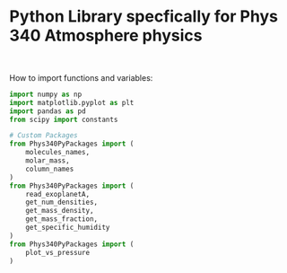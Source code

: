 # Python Library specfically for Phys 340 Atmosphere physics

<br>

How to import functions and variables:
```py
import numpy as np
import matplotlib.pyplot as plt
import pandas as pd
from scipy import constants

# Custom Packages
from Phys340PyPackages import (
    molecules_names,
    molar_mass,
    column_names
)
from Phys340PyPackages import ( 
    read_exoplanetA,
    get_num_densities,
    get_mass_density,
    get_mass_fraction,
    get_specific_humidity
)
from Phys340PyPackages import (
    plot_vs_pressure
)